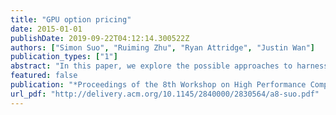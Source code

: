 ```yaml
---
title: "GPU option pricing"
date: 2015-01-01
publishDate: 2019-09-22T04:12:14.300522Z
authors: ["Simon Suo", "Ruiming Zhu", "Ryan Attridge", "Justin Wan"]
publication_types: ["1"]
abstract: "In this paper, we explore the possible approaches to harness extra computing power from commodity hardware to speedup pricing calculation of individual options. Specifically, we leverage two parallel computing platforms: Open Computing Language (OpenCL) and Compute United Device Architecture (CUDA). We propose several parallel implementations of the two most popular numerical methods of option pricing: Lattice model and Monte Carlo method. In the end, we show that the parallel implementations achieve significant performance improvement over serial implementations."
featured: false
publication: "*Proceedings of the 8th Workshop on High Performance Computational Finance*"
url_pdf: "http://delivery.acm.org/10.1145/2840000/2830564/a8-suo.pdf"
---
```


